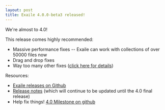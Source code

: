 ```yaml
---
layout: post
title: Exaile 4.0.0-beta3 released!
---
```


We're almost to 4.0!

This release comes highly recommended:

* Massive performance fixes -- Exaile can work with collections of over 50000 files now
* Drag and drop fixes
* Way too many other fixes ([click here for details](https://github.com/exaile/exaile/compare/4.0.0-beta2...4.0.0-beta3))

Resources:

* [Exaile releases on Github](https://github.com/exaile/exaile/releases)
* [Release notes](https://github.com/exaile/exaile/wiki/Exaile-4.0-release-notes) (which will continue to be updated until the 4.0 final release)
* Help fix things! [4.0 Milestone on github](https://github.com/exaile/exaile/milestone/2)
